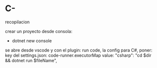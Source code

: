 # C-
recopilacion

crear un proyecto desde consola: 
- dotnet new console

se abre desde vscode y con el plugin: run code, la config para C#, poner: 
key del settings.json:  code-runner.executorMap
value:
"csharp": "cd $dir && dotnet run $fileName",


